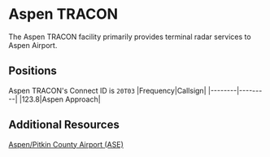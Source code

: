 # Aspen TRACON
The Aspen TRACON facility primarily provides terminal radar services to Aspen Airport.

## Positions
Aspen TRACON's Connect ID is ```20T03```
|Frequency|Callsign|
|--------|---------|
|123.8|Aspen Approach|

## Additional Resources
[Aspen/Pitkin County Airport (ASE)](docs/sops/ase.md)